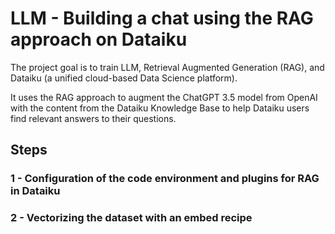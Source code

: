 # LLM - Building a chat using the RAG approach on Dataiku

The project goal is to train LLM, Retrieval Augmented Generation (RAG), and Dataiku (a unified cloud-based Data Science platform).

It uses the RAG approach to augment the ChatGPT 3.5 model from OpenAI with the content from the Dataiku Knowledge Base to help Dataiku users find relevant answers to their questions.

<h2>Steps</h2>

<h3>1 - Configuration of the code environment and plugins for RAG in Dataiku</h3>

<h3>2 - Vectorizing the dataset with an embed recipe </h3>


